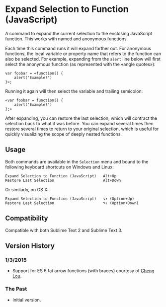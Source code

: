 Expand Selection to Function (JavaScript)
=========================================

A command to expand the current selection to the enclosing JavaScript function. This works with named and anonymous functions.

Each time this command runs it will expand farther out. For anonymous functions, the local variable or property name that refers to the function can also be selected. For example, expanding from the `alert` line below will first select the anonymous function (as represented with the «angle quotes»):

    var foobar = «function() {
        alert('Example!')
    }»;

Running it again will then select the variable and trailing semicolon:

    «var foobar = function() {
        alert('Example!')
    };»

After expanding, you can restore the last selection, which will contract the selection back to what it was before. You can expand several times then restore several times to return to your original selection, which is useful for quickly visualizing the scope of deeply nested functions.

Usage
-----

Both commands are available in the `Selection` menu and bound to the following keyboard shortcuts on Windows and Linux:

    Expand Selection to Function (JavaScript)   Alt+Up
    Restore Last Selection                      Alt+Down

Or similarly, on OS X:

    Expand Selection to Function (JavaScript)   ⌥↑ (Option+Up)
    Restore Last Selection                      ⌥↓ (Option+Down)

Compatibility
-------------

Compatible with both Sublime Text 2 and Sublime Text 3.

Version History
---------------

### 1/3/2015

- Support for ES 6 fat arrow functions (with braces) courtesy of [Cheng Lou](https://github.com/chenglou).

### The Past

- Initial version.

